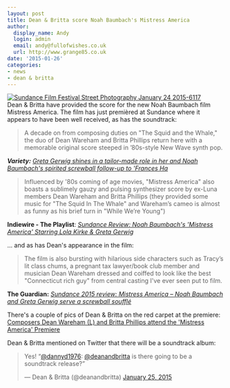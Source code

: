 ```yaml
---
layout: post
title: Dean & Britta score Noah Baumbach's Mistress America
author:
  display_name: Andy
  login: admin
  email: andy@fullofwishes.co.uk
  url: http://www.grange85.co.uk
date: '2015-01-26'
categories:
- news
- dean & britta
---
```

<p><a href="https://www.flickr.com/photos/houstonryan/15748576533" title="Sundance Film Festival Street Photography January 24 2015-6117 by Ryan Houston, on Flickr"><img class="aligncenter" src="https://farm8.staticflickr.com/7386/15748576533_1d4828c379_z.jpg" alt="Sundance Film Festival Street Photography January 24 2015-6117"></a><br />
Dean & Britta have provided the score for the new Noah Baumbach film Mistress America. The film has just premièred at Sundance where it appears to have been well received, as has the soundtrack:</p>
<blockquote><p>A decade on from composing duties on "The Squid and the Whale," the duo of Dean Wareham and Britta Phillips return here with a memorable original score steeped in ’80s-style New Wave synth pop.</p></blockquote>
<p><em><strong>Variety:</strong> <a href="http://variety.com/2015/film/reviews/sundance-film-review-mistress-america-1201414298/">Greta Gerwig shines in a tailor-made role in her and Noah Baumbach's spirited screwball follow-up to 'Frances Ha</a></em></p>
<blockquote><p>Influenced by '80s coming of age movies, "Mistress America" also boasts a sublimely gauzy and pulsing synthesizer score by ex-Luna members Dean Wareham and Britta Phillips (they provided some music for "The Squid In The Whale" and Wareham’s cameo is almost as funny as his brief turn in "While We’re Young")</p></blockquote>
<p><strong>Indiewire - The Playlist</strong>: <em><a href="http://blogs.indiewire.com/theplaylist/sundance-review-noah-baumbachs-mistress-america-starring-lola-kirke-greta-gerwig-20150125">Sundance Review: Noah Baumbach's 'Mistress America' Starring Lola Kirke & Greta Gerwig</a></em></p>
<p>... and as has Dean's appearance in the film:</p>
<blockquote><p>The film is also bursting with hilarious side characters such as Tracy’s lit class chums, a pregnant tax lawyer/book club member and musician Dean Wareham dressed and coiffed to look like the best "Connecticut rich guy" from central casting I've ever seen put to film.</p></blockquote>
<p><strong>The Guardian:</strong> <em><a href="http://www.theguardian.com/film/2015/jan/25/sundance-2015-review-mistress-america-noah-baumbach-greta-gerwig">Sundance 2015 review: Mistress America – Noah Baumbach and Greta Gerwig serve a screwball soufflé </a></em></p>
<p>There's a couple of pics of Dean & Britta on the red carpet at the premiere:<br />
<a href="http://www.gettyimages.co.uk/detail/news-photo/composers-dean-wareham-and-britta-phillips-attend-the-news-photo/462114290">Composers Dean Wareham (L) and Britta Phillips attend the 'Mistress America' Premiere</a></p>
<p>Dean & Britta mentioned on Twitter that there will be a soundtrack album:</p>
<blockquote class="twitter-tweet" data-partner="tweetdeck"><p>Yes! “<a href="https://twitter.com/dannyd1976">@dannyd1976</a>: <a href="https://twitter.com/deanandbritta">@deanandbritta</a> is there going to be a soundtrack release?”</p>
<p>&mdash; Dean & Britta (@deanandbritta) <a href="https://twitter.com/deanandbritta/status/559446547457269762">January 25, 2015</a></p></blockquote>
